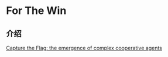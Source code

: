 # For The Win

## 介绍

[Capture the Flag: the emergence of complex cooperative agents](https://deepmind.com/blog/capture-the-flag/)

